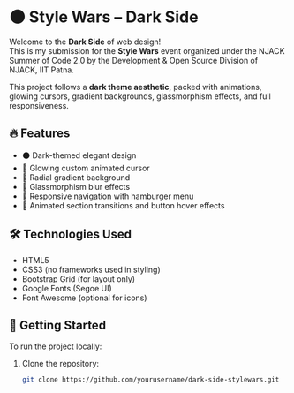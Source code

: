 # 🌑 Style Wars – Dark Side

Welcome to the **Dark Side** of web design!  
This is my submission for the **Style Wars** event organized under the NJACK Summer of Code 2.0 by the Development & Open Source Division of NJACK, IIT Patna.

This project follows a **dark theme aesthetic**, packed with animations, glowing cursors, gradient backgrounds, glassmorphism effects, and full responsiveness.

## 🔥 Features

- ⚫ Dark-themed elegant design
- 💫 Glowing custom animated cursor
- 🌌 Radial gradient background
- 🧊 Glassmorphism blur effects
- 📱 Responsive navigation with hamburger menu
- 🎯 Animated section transitions and button hover effects

## 🛠️ Technologies Used

- HTML5  
- CSS3 (no frameworks used in styling)
- Bootstrap Grid (for layout only)
- Google Fonts (Segoe UI)
- Font Awesome (optional for icons)

## 🚀 Getting Started

To run the project locally:

1. Clone the repository:

   ```bash
   git clone https://github.com/yourusername/dark-side-stylewars.git
